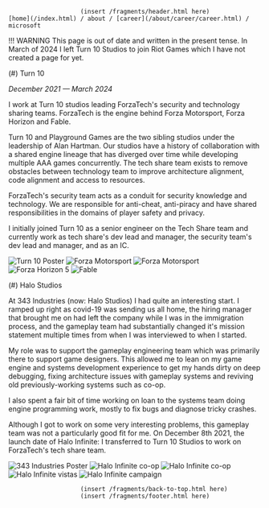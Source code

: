                         (insert /fragments/header.html here)
    [home](/index.html) / about / [career](/about/career/career.html) / microsoft

!!! WARNING
    This page is out of date and written in the present tense.
    In March of 2024 I left Turn 10 Studios to join Riot Games which I have not
    created a page for yet.

(#) Turn 10

*December 2021 — March 2024*

I work at Turn 10 studios leading ForzaTech's security and technology sharing
teams. ForzaTech is the engine behind Forza Motorsport, Forza Horizon and Fable.

Turn 10 and Playground Games are the two sibling studios under the leadership
of Alan Hartman. Our studios have a history of collaboration with a shared
engine lineage that has diverged over time while developing multiple AAA games
concurrently. The tech share team exists to remove obstacles between technology
team to improve architecture alignment, code alignment and access to resources.

ForzaTech's security team acts as a conduit for security knowledge and 
technology. We are responsible for anti-cheat, anti-piracy and have shared
responsibilities in the domains of player safety and privacy.

I initially joined Turn 10 as a senior engineer on the Tech Share team and
currently work as tech share's dev lead and manager, the security team's dev
lead and manager, and as an IC. 

![Turn 10 Poster](/data/site/about/career/microsoft/t10-poster.png)
![Forza Motorsport](/data/site/about/career/microsoft/forza_1.png)
![Forza Motorsport](/data/site/about/career/microsoft/forza_2.png)
![Forza Horizon 5](/data/site/about/career/microsoft/horizon5_1.jpg)
![Fable](/data/site/about/career/microsoft/fable_1.png)

(#) Halo Studios

At 343 Industries (now: Halo Studios) I had quite an interesting start. I
ramped up right as covid-19 was sending us all home, the hiring manager that
brought me on had left the company while I was in the immigration process, and
the gameplay team had substantially changed it's mission statement multiple
times from when I was interviewed to when I started.

My role was to support the gameplay engineering team which was primarily there
to support game designers. This allowed me to lean on my game engine and systems
development experience to get my hands dirty on deep debugging, fixing
architecture issues with gameplay systems and reviving old previously-working
systems such as co-op.

I also spent a fair bit of time working on loan to the systems team doing engine
programming work, mostly to fix bugs and diagnose tricky crashes.

Although I got to work on some very interesting problems, this gameplay team was
not a particularly good fit for me. On December 8th 2021, the launch date of
Halo Infinite: I transferred to Turn 10 Studios to work on ForzaTech's tech
share team.

![343 Industries Poster](/data/site/about/career/microsoft/343.png)
![Halo Infinite co-op](/data/site/about/career/microsoft/halo_1.png)
![Halo Infinite co-op](/data/site/about/career/microsoft/halo_2.png)
![Halo Infinite vistas](/data/site/about/career/microsoft/4K_HaloInfinite_ConceptArt_038.jpg)
![Halo Infinite campaign](/data/site/about/career/microsoft/4K_HaloInfinite_ConceptArt_041.jpg)

                        (insert /fragments/back-to-top.html here)
                        (insert /fragments/footer.html here)